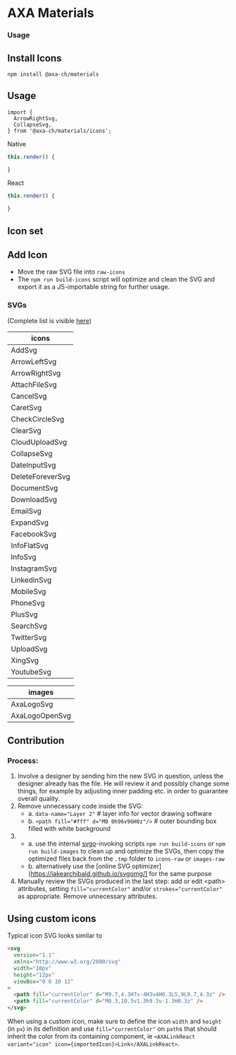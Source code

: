 # AXA Materials

### Usage

## Install Icons

`npm install @axa-ch/materials`

## Usage

```
import {
  ArrowRightSvg,
  CollapseSvg,
} from '@axa-ch/materials/icons';
```

Native

```js
this.render() {

}
```

React

```js
this.render() {

}
```

## Icon set

## Add Icon

- Move the raw SVG file into `raw-icons`
- The `npm run build-icons` script will optimize and clean the SVG and export it as a JS-importable string for further usage.

### SVGs

(Complete list is visible [here](https://github.com/axa-ch/patterns-library/tree/develop/src/components/00-materials/icons-raw))

| icons            |
| ---------------- |
| AddSvg           |
| ArrowLeftSvg     |
| ArrowRightSvg    |
| AttachFileSvg    |
| CancelSvg        |
| CaretSvg         |
| CheckCircleSvg   |
| ClearSvg         |
| CloudUploadSvg   |
| CollapseSvg      |
| DateInputSvg     |
| DeleteForeverSvg |
| DocumentSvg      |
| DownloadSvg      |
| EmailSvg         |
| ExpandSvg        |
| FacebookSvg      |
| InfoFlatSvg      |
| InfoSvg          |
| InstagramSvg     |
| LinkedinSvg      |
| MobileSvg        |
| PhoneSvg         |
| PlusSvg          |
| SearchSvg        |
| TwitterSvg       |
| UploadSvg        |
| XingSvg          |
| YoutubeSvg       |

| images         |
| -------------- |
| AxaLogoSvg     |
| AxaLogoOpenSvg |

## Contribution

### Process:

1. Involve a designer by sending him the new SVG in question, unless the designer already has the file. He will review it and possibly change some things, for example by adjusting inner padding etc. in order to guarantee overall quality.
2. Remove unnecessary code inside the SVG:
    - a. `data-name="Layer 2"` # layer info for vector drawing software
    - b. `<path fill="#fff" d="M0 0h96v96H0z"/>` # outer bounding box filled with white background
3. 
    - a. use the internal [svgo](https://github.com/svg/svgo)-invoking scripts `npm run build-icons` or `npm run build-images` to clean up and optimize the SVGs, then copy the optimized files back from the `.tmp` folder to `icons-raw` or `images-raw`
    - b. alternatively use the [online SVG optimizer](https://jakearchibald.github.io/svgomg/] for the same purpose
4. Manually review the SVGs produced in the last step: add or edit &lt;path&gt; attributes, setting `fill="currentColor"` and/or `strokes="currentColor"` as appropriate. Remove unnecessary attributes.

## Using custom icons

Typical icon SVG looks similar to

```html
<svg
  version="1.1"
  xmlns="http://www.w3.org/2000/svg"
  width="10px"
  height="12px"
  viewBox="0 0 10 12"
>
  <path fill="currentColor" d="M9.7,4.3H7v-4H3v4H0.3L5,9L9.7,4.3z" />
  <path fill="currentColor" d="M0.3,10.3v1.3h9.3v-1.3H0.3z" />
</svg>
```

When using a custom icon, make sure to define the icon `width` and `height` (in `px`) in its definition and use `fill="currentColor"` on `path`s that should inherit the color from its containing component, ie `<AXALinkReact variant="icon" icon={importedIcon}>Link</AXALinkReact>`.
